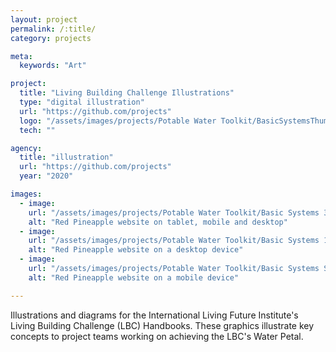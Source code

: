```yaml
---
layout: project
permalink: /:title/
category: projects

meta:
  keywords: "Art"

project:
  title: "Living Building Challenge Illustrations"
  type: "digital illustration"
  url: "https://github.com/projects"
  logo: "/assets/images/projects/Potable Water Toolkit/BasicSystemsThumbnail.png"
  tech: ""

agency:
  title: "illustration"
  url: "https://github.com/projects"
  year: "2020"

images:  
  - image:
    url: "/assets/images/projects/Potable Water Toolkit/Basic Systems 30 MF.png"
    alt: "Red Pineapple website on tablet, mobile and desktop"
  - image:
    url: "/assets/images/projects/Potable Water Toolkit/Basic Systems 100 MF.png"
    alt: "Red Pineapple website on a desktop device"
  - image:
    url: "/assets/images/projects/Potable Water Toolkit/Basic Systems SF.png"
    alt: "Red Pineapple website on a mobile device"

---
```

<p>Illustrations and diagrams for the International Living Future Institute's Living Building Challenge (LBC) Handbooks. These graphics illustrate key concepts to project teams working on achieving the LBC's Water Petal.</p>